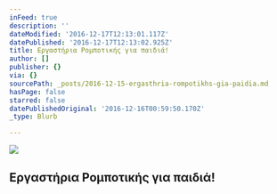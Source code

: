 ```yaml
---
inFeed: true
description: ''
dateModified: '2016-12-17T12:13:01.117Z'
datePublished: '2016-12-17T12:13:02.925Z'
title: Εργαστήρια Ρομποτικής για παιδιά!
author: []
publisher: {}
via: {}
sourcePath: _posts/2016-12-15-ergasthria-rompotikhs-gia-paidia.md
hasPage: false
starred: false
datePublishedOriginal: '2016-12-16T00:59:50.170Z'
_type: Blurb

---
```

![](https://the-grid-user-content.s3-us-west-2.amazonaws.com/cea79128-9eb0-471a-80f5-754c3cff4c2b.gif)

## Εργαστήρια Ρομποτικής για παιδιά!